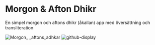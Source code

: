# Morgon & Afton Dhikr
En simpel morgon och aftons dhikr (åkallan) app med översättning och transliteration

![Morgon_ _aftons_adhkar](https://github.com/ArtanBajqinca/Morgon-aftons-adhkar/assets/72929040/48305daf-2adb-49a5-8139-c1f572bb4b4c)
![github-display](https://github.com/ArtanBajqinca/Morgon-aftons-adhkar/assets/72929040/b3ca2891-2748-4569-a891-20e82389c5bb)
